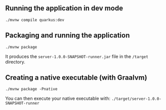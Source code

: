 ## Running the application in dev mode
```shell script
./mvnw compile quarkus:dev
```

## Packaging and running the application
```shell script
./mvnw package
```
It produces the `server-1.0.0-SNAPSHOT-runner.jar` file in the `/target` directory.

## Creating a native executable (with Graalvm)
```shell script
./mvnw package -Pnative
```
You can then execute your native executable with: `./target/server-1.0.0-SNAPSHOT-runner`

